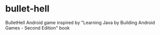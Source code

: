 # bullet-hell

BulletHell Android game inspired by "Learning Java by Building Android Games - Second Edition" book

